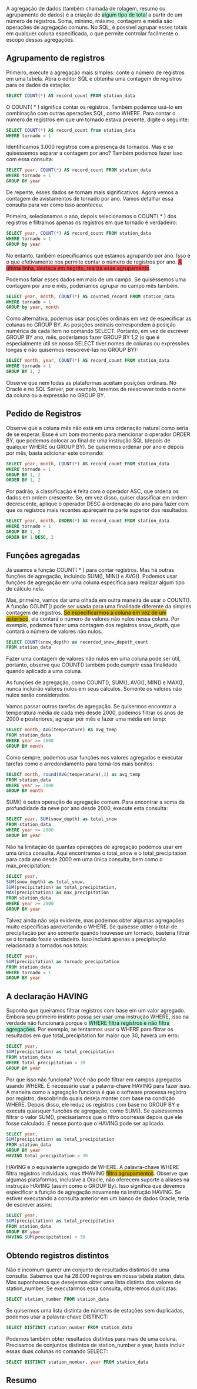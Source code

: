 A agregação de dados (também chamada de rolagem, resumo ou agrupamento de dados) é a criação de <span style="background:#affad1">algum tipo de total</span> a partir de um número de registros.  Soma, mínimo, máximo, contagem e média são operações de agregação comuns. No SQL, é possível agrupar esses totais em qualquer coluna especificada, o que permite controlar facilmente o escopo dessas agregações. 

## Agrupamento de registros
Primeiro, execute a agregação mais simples: conte o número de registros em uma tabela. Abra o editor SQL e obtenha uma contagem de registros para os dados da estação:
```sql
SELECT COUNT(*) AS record_count FROM station_data
```

O COUNT( * ) significa contar os registros. Também podemos usá-lo em combinação com outras operações SQL, como WHERE. Para contar o número de registros em que um tornado estava presente, digite o seguinte:
```sql
SELECT COUNT(*) AS record_count from station_data
WHERE tornado = 1
```

Identificamos 3.000 registros com a presença de tornados. Mas e se quiséssemos separar a contagem por ano? Também podemos fazer isso com essa consulta:
```sql
SELECT year, COUNT(*) AS record_count FROM station_data
WHERE tornado = 1
GROUP BY year
```

De repente, esses dados se tornam mais significativos. Agora vemos a contagem de avistamentos de tornado por ano. Vamos detalhar essa consulta para ver como isso aconteceu.

Primeiro, selecionamos o ano, depois selecionamos o COUNT( * ) dos registros e filtramos apenas os registros em que tornado é verdadeiro:
```sql
SELECT year, COUNT(*) AS record_count FROM station_data
WHERE tornado = 1
GROUP by year
```

No entanto, também especificamos que estamos agrupando por ano. Isso é o que efetivamente nos permite contar o número de registros por ano. <span style="background:#ff4d4f">A última linha, destaca em negrito, realiza esse agrupamento</span>.

Podemos fatiar esses dados em mais de um campo. Se quiséssemos uma contagem por ano e mês, poderíamos agrupar no campo mês também.
```sql
SELECT year, month, COUNT(*) AS counted_record FROM station_data
WHERE tornado = 1
GROUP by year, month
```

Como alternativa, podemos usar posições ordinais em vez de especificar as colunas no GROUP BY. As posições ordinais correspondem à posição numérica de cada item no comando SELECT. Portanto, em vez de escrever GROUP BY ano, mês, poderíamos fazer GROUP BY 1,2 (o que é especialmente útil se nosso SELECT tiver nomes de colunas ou expressões longas e não quisermos reescrevê-las no GROUP BY):
```sql
SELECT month, year, COUNT(*) AS record_count FROM station_data
WHERE tornado = 1
GROUP BY 1, 2
```

Observe que nem todas as plataformas aceitam posições ordinais. No Oracle e no SQL Server, por exemplo, teremos de reescrever todo o nome da coluna ou a expressão no GROUP BY.

## Pedido de Registros
Observe que a coluna mês não está em uma ordenação natural como seria de se esperar. Esse é um bom momento para mencionar o operador ORDER BY, que podemos colocar ao final de uma instrução SQL (depois de qualquer WHERE ou GROUP BY). Se quisermos ordenar por ano e depois por mês, basta adicionar este comando:
```sql
SELECT year, month, COUNT(*) AS record_count FROM station_data
WHERE tornado = 1
GROUP BY 1, 2
ORDER BY 1, 2
```

Por padrão, a classificação é feita com o operador ASC, que ordena os dados em ordem crescente. Se, em vez disso, quiser classificar em ordem decrescente, aplique o operador DESC à ordenação do ano para fazer com que os registros mais recentes apareçam na parte superior dos resultados:
```sql
SELECT year, month, ORDER(*) AS record_count FROM station_data
WHERE tornado = 1
GROUP BY 1, 2
ORDER BY 1 DESC, 2
```

## Funções agregadas
Já usamos a função COUNT( * ) para contar registros. Mas há outras funções de agregação, incluindo SUM(), MIN() e AVG(). Podemos usar funções de agregação em uma coluna específica para realizar algum tipo de cálculo nela.

Mas, primeiro, vamos dar uma olhada em outra maneira de usar o COUNT(). A função COUNT() pode ser usada para uma finalidade diferente da simples contagem de registros. <span style="background:#d4b106">Se especificarmos a coluna em vez de um asterisco</span>, ela contará o número de valores não nulos nessa coluna. Por exemplo, podemos fazer uma contagem dos registros snow_depth, que contará o número de valores não nulos.
```sql
SELECT COUNT(snow_depth) as recorded_snow_depeth_count
FROM station_data
```

Fazer uma contagem de valores não nulos em uma coluna pode ser útil, portanto, observe que COUNT() também pode cumprir essa finalidade quando aplicado a uma coluna. 

As funções de agregação, como COUNT(), SUM(), AVG(), MIN() e MAX(), nunca incluirão valores nulos em seus cálculos. Somente os valores não nulos serão considerados.

Vamos passar outras tarefas de agregação. Se quisermos encontrar a temperatura média de cada mês desde 2000, podemos filtrar os anos de 2000 e posteriores, agrupar por mês e fazer uma média em temp:
```sql
SELECT month, AVG(temperature) AS avg_temp
FROM station_data
WHERE year >= 2000
GROUP BY month
```
Como sempre, podemos usar funções nos valores agregados e executar tarefas como o arredondamento para torná-los mais bonitos:
```sql
SELECT month, round(AVG(temperatura),2) as avg_temp
FROM station_data
WHERE year >= 2000
GROUP BY month
```

SUM() é outra operação de agregação comum. Para encontrar a soma da profundidade da neve por ano desde 2000, execute esta consulta:
```sql
SELECT year, SUM(snow_depth) as total_snow
FROM station_data
WHERE year >= 2000
GROUP BY year
```

Não há limitação de quantas operações de agregação podemos usar em uma única consulta. Aqui encontramos o total_snow e o total_precipitation para cada ano desde 2000 em uma única consulta, bem como o max_precipitation:
```sql
SELECT year,
SUM(snow_depth) as total_snow,
SUM(precipitation) as total_precipitation,
MAX(precipitation) as max_precipitation
FROM station_data
WHERE year >= 2000
GROUP BY year
```

Talvez ainda não seja evidente, mas podemos obter algumas agregações muito específicas aproveitando o WHERE. Se quisesse obter o total de precipitação por ano somente quando houvesse um tornado, basteria filtrar se o tornado fosse verdadeiro. Isso incluirá apenas a precipitação relacionada a tornados nos totais:
```sql
SELECT year,
SUM(precipitation) as tornado_precipitation
FROM station_data
WHERE tornado = 1
GROUP BY year
```

## A declaração HAVING
Suponha que queiramos filtrar registros com base em um valor agregado. Embora seu primeiro instinto possa ser usar uma instrução WHERE, isso na verdade não funcionará porque o <span style="background:#affad1">WHERE filtra registros e não filtra agregações</span>. Por exemplo, se tentarmos usar o WHERE para filtrar os resultados em que total_precipitation for maior que 30, haverá um erro:
```sql
SELECT year,
SUM(precipitation) as total_precipitation
FROM station_data
WHERE total_precipitation > 30
GROUP BY year
```

Por que isso não funciona? Você não pode filtrar em campos agregados usando WHERE. É necessário usar a palavra-chave HAVING para fazer isso. A maneira como a agregação funciona é que o software processa registro por registro, descobrindo quais deseja manter com base na condição WHERE. Depois disso, ele reduz os registros com base no GROUP BY e executa quaisquer funções de agregação, como SUM(). Se quiséssemos filtrar o valor SUM(), precisaríamos que o filtro ocorresse depois que ele fosse calculado. É nesse ponto que o HAVING pode ser aplicado. 
```sql
SELECT year,
SUM(precipitation) as total_precipitation
FROM station_data
GROUP BY year
HAVING total_precipitation > 30
```

HAVING é o equivalente agregado de WHERE. A palavra-chave WHERE filtra registros individuais, mas #HAVING <span style="background:#d4b106">filtra agrupamentos</span>. Observe que algumas plataformas, inclusive a Oracle, não oferecem suporte a aliases na instrução HAVING (assim como o GROUP By). Isso significa que devemos especificar a função de agregação novamente na instrução HAVING. Se estiver executando a consulta anterior em um banco de dados Oracle, teria de escrever assim:
```sql
SELECT year,
SUM(precipitation) as total_precipitation
FROM station_data
GROUP BY year
HAVING SUM(precipitation) > 30
```

## Obtendo registros distintos
Não é incomum querer um conjunto de resultados distintos de uma consulta. Sabemos que há 28.000 registros em nossa tabela station_data. Mas suponhamos que desejemos obter uma lista distinta dos valores de station_number. Se executarmos essa consulta, obteremos duplicatas:
```sql
SELECT station_number FROM station_data
```

Se quisermos uma lista distinta de números de estações sem duplicadas, podemos usar a palavra-chave DISTINCT:
```sql
SELECT DISTINCT station_number FROM station_data
```

Podemos também obter resultados distintos para mais de uma coluna. Precisamos de conjuntos distintos de station_number e year, basta incluir essas duas colunas no comando SELECT:
```sql
SELECT DISTINCT station_number, year FROM station_data
```

## Resumo

